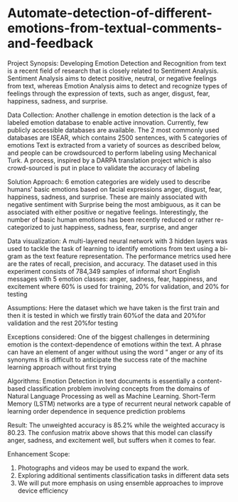 # Automate-detection-of-different-emotions-from-textual-comments-and-feedback
Project Synopsis: 
Developing Emotion Detection and Recognition from text is a recent field of research that is closely related to Sentiment Analysis. Sentiment Analysis aims to detect positive, neutral, or negative feelings from text, whereas Emotion Analysis aims to detect and recognize types of feelings through the expression of texts, such as anger, disgust, fear, happiness, sadness, and surprise.

Data Collection:
Another challenge in emotion detection is the lack of a labeled emotion database to enable active innovation. Currently, few publicly accessible databases are available. The 2 most commonly used databases are ISEAR, which contains 2500 sentences, with 5 categories of emotions Text is extracted from a variety of sources as described below, and people can be crowdsourced to perform labeling using Mechanical Turk. A process, inspired by a DARPA translation project which is also crowd-sourced is put in place to validate the accuracy of labeling

Solution Approach: 
6 emotion categories are widely used to describe humans’ basic emotions based on facial expressions anger, disgust, fear, happiness, sadness, and surprise. These are mainly associated with negative sentiment with Surprise being the most ambiguous, as it can be associated with either positive or negative feelings. Interestingly, the number of basic human emotions has been recently reduced  or rather re-categorized to just  happiness, sadness, fear, surprise, and anger

Data visualization:
A multi-layered neural network with 3 hidden layers was used to tackle the task of learning to identify emotions from text using a bi-gram as the text feature representation. The performance metrics used here are the rates of recall, precision, and accuracy. The dataset used in this experiment consists of 784,349 samples of informal short English messages with 5 emotion classes: anger, sadness, fear, happiness, and excitement where 60% is used for training, 20% for validation, and 20% for testing

Assumptions:
Here the dataset which we have taken is the first train and then it is tested in which we firstly train 60%of the data and 20%for validation and the rest 20%for testing

Exceptions considered:
One of the biggest challenges in determining emotion is the context-dependence of emotions within the text. A phrase can have an element of anger without using the word “
anger or any of its synonyms It is difficult to anticipate the success rate of the machine learning approach without first trying

Algorithms: 
Emotion Detection in text documents is essentially a content-based classification problem involving concepts from the domains of Natural Language Processing as well as Machine Learning.  Short-Term Memory (LSTM) networks are a type of recurrent neural network capable of learning order dependence in sequence prediction problems

Result:
The unweighted accuracy is 85.2% while the weighted accuracy is 80.23. The confusion matrix above shows that this model can classify anger, sadness, and excitement well, but suffers when it comes to fear.

Enhancement Scope:
1. Photographs and videos may be used to expand the work.
2. Exploring additional sentiments classification tasks in different data sets
3. We will put more emphasis on using ensemble approaches to improve device efficiency
